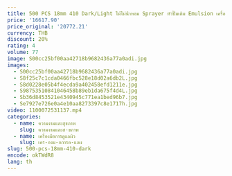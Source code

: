 ```yaml
---
title: 500 PCS 18mm 410 Dark/Light ไม้ไผ่น้ําหอม Sprayer หัวปั๊มเติม Emulsion เครื่องสําอางค์ความงามแก้วขวดพลาสติกอุปกรณ์เสริม
price: '16617.90'
price_original: '20772.21'
currency: THB
discount: 20%
rating: 4
volume: 77
image: S00cc25bf00aa42718b9682436a77a0adi.jpg
images:
  - S00cc25bf00aa42718b9682436a77a0adi.jpg
  - S8f25c7c1cda0466fbc528e18d02a6db2L.jpg
  - S8d0228e05b4f4ecda9a402458efd1211e.jpg
  - S98753510841046458b89eb1da675f4d4L.jpg
  - Sb36d8453521e4340945c771ea1bed96b7.jpg
  - Se7927e726e0a4e10aa8273397c8e1717h.jpg
video: 1100072531137.mp4
categories:
  - name: ความงามและสุขภาพ
    slug: ความงามและส-ขภาพ
  - name: เครื่องมือการดูแลผิว
    slug: เคร-องม-อการด-แลผ
slug: 500-pcs-18mm-410-dark
encode: okTWdR8
lang: th
---
```

  